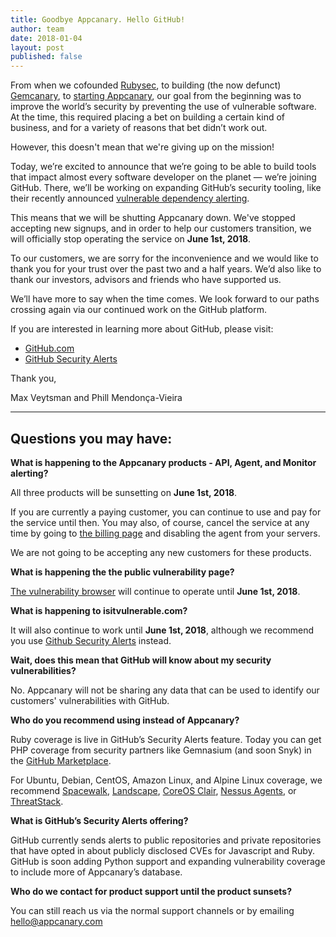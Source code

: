 ```yaml
---
title: Goodbye Appcanary. Hello GitHub!
author: team
date: 2018-01-04
layout: post
published: false
---
```


From when we cofounded [Rubysec](https://www.rubysec.com), to building (the now defunct) [Gemcanary](2015/hello-appcanary.html), to [starting Appcanary](https://blog.appcanary.com/2015/hello-world.html), our goal from the beginning was to improve the world’s security by preventing the use of vulnerable software. At the time, this required placing a bet on building a certain kind of business, and for a variety of reasons that bet didn’t work out.

However, this doesn't mean that we're giving up on the mission!

Today, we’re excited to announce that we’re going to be able to build tools that impact almost every software developer on the planet — we’re joining GitHub. There, we’ll be working on expanding GitHub’s security tooling, like their recently announced [vulnerable dependency alerting](https://github.com/blog/2470-introducing-security-alerts-on-github).

This means that we will be shutting Appcanary down. We've stopped accepting new signups, and in order to help our customers transition, we will officially stop operating the service on **June 1st, 2018**.

To our customers, we are sorry for the inconvenience and we would like to thank you for your trust over the past two and a half years. We’d also like to thank our investors, advisors and friends who have supported us.

We’ll have more to say when the time comes. We look forward to our paths crossing again via our continued work on the GitHub platform.

If you are interested in learning more about GitHub, please visit: 

* [GitHub.com](https://github.com)
* [GitHub Security Alerts](https://github.com/blog/2470-introducing-security-alerts-on-github)

Thank you,

Max Veytsman and Phill Mendonça-Vieira

<hr>

## Questions you may have:

**What is happening to the Appcanary products - API, Agent, and Monitor alerting?**

All three products will be sunsetting on **June 1st, 2018**.

If you are currently a paying customer, you can continue to use and pay for the service until then. You may also, of course, cancel the service at any time by going to [the billing page](https://appcanary.com/billing) and disabling the agent from your servers.

We are not going to be accepting any new customers for these products.

**What is happening the the public vulnerability page?**

[The vulnerability browser](https://appcanary.com/vulns) will continue to operate until **June 1st, 2018**.

**What is happening to isitvulnerable.com?**

It will also continue to work until **June 1st, 2018**, although we recommend you use [Github Security Alerts](https://github.com/blog/2470-introducing-security-alerts-on-github) instead.

**Wait, does this mean that GitHub will know about my security vulnerabilities?**

No. Appcanary will not be sharing any data that can be used to identify our customers' vulnerabilities with GitHub.

**Who do you recommend using instead of Appcanary?**

Ruby coverage is live in GitHub’s Security Alerts feature. Today you can get PHP coverage from security partners like Gemnasium (and soon Snyk) in the [GitHub Marketplace](https://github.com/marketplace).

For Ubuntu, Debian, CentOS, Amazon Linux, and Alpine Linux coverage, we recommend [Spacewalk](https://spacewalkproject.github.io/), [Landscape](https://landscape.canonical.com/), [CoreOS Clair](https://coreos.com/clair/docs/latest/), [Nessus Agents](https://www.tenable.com/products/nessus/nessus-agents), or [ThreatStack](https://www.threatstack.com/).

**What is GitHub’s Security Alerts offering?**

GitHub currently sends alerts to public repositories and private repositories that have opted in about publicly disclosed CVEs for Javascript and Ruby. GitHub is soon adding Python support and expanding vulnerability coverage to include more of Appcanary’s database.



**Who do we contact for product support until the product sunsets?**

You can still reach us via the normal support channels or by emailing hello@appcanary.com
